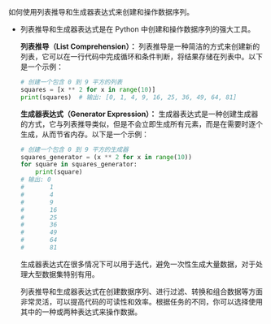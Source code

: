 如何使用列表推导和生成器表达式来创建和操作数据序列。

- 列表推导和生成器表达式是在 Python 中创建和操作数据序列的强大工具。

  **列表推导（List Comprehension）：**
  列表推导是一种简洁的方式来创建新的列表，它可以在一行代码中完成循环和条件判断，将结果存储在列表中。以下是一个示例：

  ```python
  # 创建一个包含 0 到 9 平方的列表
  squares = [x ** 2 for x in range(10)]
  print(squares)  # 输出: [0, 1, 4, 9, 16, 25, 36, 49, 64, 81]
  ```

  **生成器表达式（Generator Expression）：**
  生成器表达式是一种创建生成器的方式，它与列表推导类似，但是不会立即生成所有元素，而是在需要时逐个生成，从而节省内存。以下是一个示例：

  ```python
  # 创建一个包含 0 到 9 平方的生成器
  squares_generator = (x ** 2 for x in range(10))
  for square in squares_generator:
      print(square)
  # 输出: 0
  #       1
  #       4
  #       9
  #       16
  #       25
  #       36
  #       49
  #       64
  #       81
  ```

  生成器表达式在很多情况下可以用于迭代，避免一次性生成大量数据，对于处理大型数据集特别有用。

  列表推导和生成器表达式在创建数据序列、进行过滤、转换和组合数据等方面非常灵活，可以提高代码的可读性和效率。根据任务的不同，你可以选择使用其中的一种或两种表达式来操作数据。